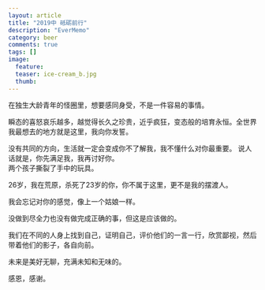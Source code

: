 ```yaml
---
layout: article
title: "2019中 砥砺前行"
description: "EverMemo"
category: beer
comments: true
tags: []
image:
  feature:
  teaser: ice-cream_b.jpg
  thumb:
---
```


在独生大龄青年的怪圈里，想要感同身受，不是一件容易的事情。 

瞬态的喜怒哀乐越多，越觉得长久之珍贵，近乎疯狂，变态般的培育永恒。全世界我最想去的地方就是这里，我向你发誓。  

没有共同的方向，生活就一定会变成你不了解我，我不懂什么对你最重要。
说人话就是，你先满足我，我再讨好你。  
两个孩子撕裂了手中的玩具。


26岁，我在荒原，杀死了23岁的你，你不属于这里，更不是我的摆渡人。 

我会忘记对你的感觉，像上一个姑娘一样。  

没做到尽全力也没有做完成正确的事，但这是应该做的。

我们在不同的人身上找到自己，证明自己，评价他们的一言一行，欣赏鄙视，然后带着他们的影子，各自向前。 

未来是美好无聊，充满未知和无味的。 

感恩，感谢。
